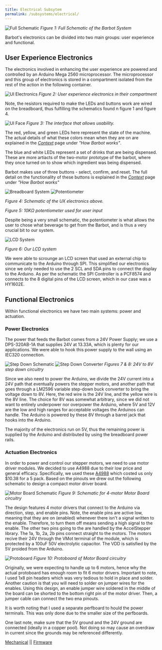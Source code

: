 ```yaml
---
title: Electrical Subsytem
permalink: /subsystems/electrical/
---
```


![Full Schematic](/pie-2022-03/barbot/images/sp3_electrical_system.PNG)
_Figure 1: Full Schematic of the Barbot System_

Barbot's electronics can be divided into two main groups: user experience and functional.

## User Experience Electronics

The electronics involved in enhancing the user experience are powered and controlled by an Arduino Mega 2560 microprocessor. The microprocessor and this group of electronics is stored in a compartment isolated from the rest of the action in the following container.

![UI Electronics](/pie-2022-03/barbot/images/ui_house.jpg)
_Figure 2: User experience electronics in their compartment_

Note, the resistors required to make the LEDs and buttons work are wired on the breadboard, thus fulfilling the schematics found n figure 1 and figure 4.

![UI Face](/pie-2022-03/barbot/images/ui_face.jpg)
_Figure 3: The interface that allows usability._

The red, yellow, and green LEDs here represent the state of the machine. The actual details of what these colors mean when they are on are explained in the _[Context](/pie-2022-03/barbot/pages/context)_ page under _"How Barbot works"_.

The blue and white LEDs represent a set of drinks that are being dispensed. These are more artiacts of the two-motor prototype of the barbot, where they once turned on to show which ingredient was being dispensed.

Barbot makes use of three buttons - select, confirm, and reset. The full detail on the functionality of these buttons is explained in the _[Context](/pie-2022-03/barbot/pages/context)_ page under _"How Barbot works"_

![Breadboard System](/pie-2022-03/barbot/images/bb_sch.PNG)
![Potentiometer](/pie-2022-03/barbot/images/pot_sch.PNG)

_Figure 4: Schematic of the UX electronics above._

_Figure 5: 10KΩ potentiometer used for user input_

Despite being a very small schematic, the potentiometer is what allows the user to chose what beverage to get from the Barbot, and is thus a very crucial bit to our system.

![LCD System](/pie-2022-03/barbot/images/lcd_sch.PNG)

_Figure 6: Our LCD system_

We were able to scrounge an LCD screen that used an external chip to communicate to the Arduino through SPI. This simplified our electronics since we only needed to use the 2 SCL and SDA pins to connect the display to the Arduino. As per the schematic the SPI Controller is a PCF8574 and connects to the 8 digital pins of the LCD screen, which in our case was a HY1602E.

## Functional Electronics

Within functional electronics we have two main systems: power and actuation. 

### Power Electronics

The power that feeds the Barbot comes from a 24V Power Supply; we use a DPS-320AB-1A that supplies 24V at 13.33A, which is plenty for our applications.`We were able to hook this power supply to the wall using an IEC320 connection.

![Step Down Schematic](/pie-2022-03/barbot/images/sdp_sch.PNG)
![Step Down Converter](/pie-2022-03/barbot/images/sdc_w.jpg)
_Figures 7 & 8: 24V to 8V step down circuitry_

Since we also need to power the Arduino, we divide the 24V current into a 24V path that eventually powers the stepper motors, and another path that goes through a LM2596 variable step-down buck converter to bring the voltage down to 8V. Here, the red wire is the 24V line, and the yellow wire is the 8V line. The choice for 8V was somewhat arbitrary, since we did not want to entirely underpower nor overpower the Arduino, where 5V and 12V are the low and high ranges for acceptable voltages the Arduinos can handle. The Arduino is powered by these 8V through a barrel jack that hooks into the Arduino.

The majority of the electronics run on 5V, thus the remaining power is supplied by the Arduino and distributed by using the breadboard power rails.

### Actuation Electronics

In order to power and control our stepper motors, we need to use motor driver modules. We decided to use A4988 due to their low price and general efficacy. Specifically, we used these [A4988](https://www.amazon.com/dp/B07BND65C8?psc=1&ref=ppx_yo2ov_dt_b_product_details) which costed us only $10.38 for a 5 pack. Based on the pinouts we drew out the following schematic to design a compact motor driver board.

![Motor Board Schematic](/pie-2022-03/barbot/images/mb_sch.PNG)
_Figure 9: Schematic for 4-motor Motor Board circuitry_

The design features 4 motor drivers that connect to the Arduino via direction, step, and enable pins. Note, the enable pins are active low, meaning that they are on (enabled) whenever there isn't a signal written to the enable. Therefore, to turn them off means sending a high signal to the enable. The other two pins going to the are handled by the AccelStepper library. The 1a, 1b, 2a, 2b pins connect straight to the motors. The motors recive their 24V through the VMot terminal of the module, which is protected by a 100uF 50V electrolytic capacitor. The VDD is satisfied by the 5V proided from the Arduino.

![Protoboard](/pie-2022-03/barbot/images/pb_w.jpg)
_Figure 10: Protoboard of Motor Board circuitry_

Originally, we were expecting to handle up to 6 motors, hence why the actual protoboard has enough room to fit 6 motor drivers. Important to note, I used 1x8 pin headers which was very tedious to hold in place and solder. Another caution is that you will need to solder on jumper wires for the enables. Using this design, an enable jumper wire soldered in the middle of the board can be shorted to the bottom right pin of the motor driver. Then, a jumper cable can connect the two ena pinouts.

It is worth noting that I used a separate perfboard to hould the power terminals. This was only done due to the smaller size of the perfboards.

One last note, make sure that the 5V ground and the 24V ground are connected (ideally in a copper pool). Not doing so may cause an overdraw in current since the grounds may be referenced differently.


[Mechanical](/pie-2022-03/barbot/subsystems/mechanical) || [Firmware](/pie-2022-03/barbot/subsystems/firmware)